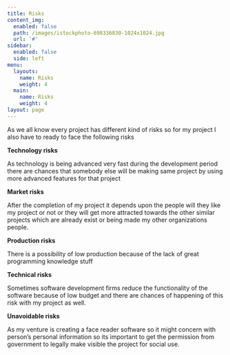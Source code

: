 ```yaml
---
title: Risks
content_img:
  enabled: false
  path: /images/istockphoto-698336830-1024x1024.jpg
  url: '#'
sidebar:
  enabled: false
  side: left
menu:
  layouts:
    name: Risks
    weight: 4
  main:
    name: Risks
    weight: 4
layout: page
---
```

As we all know every project has different kind of  risks so for my project I also have to ready to face the following risks

**Technology risks**

As technology is being advanced very fast during the development period there are chances that somebody else will be making same project by using more advanced features for that project

**Market risks**

After the completion of my project it depends upon the people will they like my project or not or they will get more attracted towards the other similar projects which are already exist or being made my other organizations people.

**Production risks**

There is a possibility of low production because of the lack of great programming knowledge stuff

**Technical risks**

Sometimes software development firms reduce the functionality of the software because of low budget and there are chances of happening of this risk with my project as well. 

**Unavoidable risks**

As my venture is creating a face reader software so it might concern with person’s personal information so its important to get the permission from government to legally make visible the project for social use.
